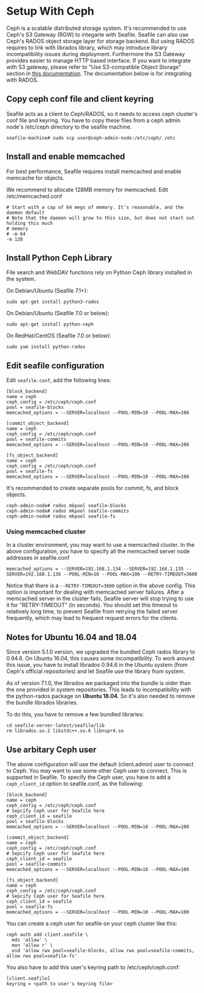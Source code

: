 # Setup With Ceph

Ceph is a scalable distributed storage system. It's recommended to use Ceph's S3 Gateway (RGW) to integarte with Seafile. Seafile can also use Ceph's RADOS object storage layer for storage backend. But using RADOS requires to link with librados library, which may introduce library incompatibility issues during deployment. Furthermore the S3 Gateway provides easier to manage HTTP based interface. If you want to integrate with S3 gateway, please refer to "Use S3-compatible Object Storage" section in [this documentation](./setup_with_amazon_s3.md). The documentation below is for integrating with RADOS.

## Copy ceph conf file and client keyring

Seafile acts as a client to Ceph/RADOS, so it needs to access ceph cluster's conf file and keyring. You have to copy these files from a ceph admin node's /etc/ceph directory to the seafile machine.

```
seafile-machine# sudo scp user@ceph-admin-node:/etc/ceph/ /etc

```

## Install and enable memcached

For best performance, Seafile requires install memcached and enable memcache for objects. 

We recommend to allocate 128MB memory for memcached. Edit /etc/memcached.conf

```
# Start with a cap of 64 megs of memory. It's reasonable, and the daemon default
# Note that the daemon will grow to this size, but does not start out holding this much
# memory
# -m 64
-m 128

```

## Install Python Ceph Library

File search and WebDAV functions rely on Python Ceph library installed in the system.

On Debian/Ubuntu (Seafile 7.1+):

```
sudo apt-get install python3-rados

```

On Debian/Ubuntu (Seafile 7.0 or below):

```
sudo apt-get install python-ceph

```

On RedHat/CentOS (Seafile 7.0 or below):

```
sudo yum install python-rados

```

## Edit seafile configuration

Edit `seafile.conf`, add the following lines:

```
[block_backend]
name = ceph
ceph_config = /etc/ceph/ceph.conf
pool = seafile-blocks
memcached_options = --SERVER=localhost --POOL-MIN=10 --POOL-MAX=100

[commit_object_backend]
name = ceph
ceph_config = /etc/ceph/ceph.conf
pool = seafile-commits
memcached_options = --SERVER=localhost --POOL-MIN=10 --POOL-MAX=100

[fs_object_backend]
name = ceph
ceph_config = /etc/ceph/ceph.conf
pool = seafile-fs
memcached_options = --SERVER=localhost --POOL-MIN=10 --POOL-MAX=100

```

It's recommended to create separate pools for commit, fs, and block objects.

```
ceph-admin-node# rados mkpool seafile-blocks
ceph-admin-node# rados mkpool seafile-commits
ceph-admin-node# rados mkpool seafile-fs

```

### Using memcached cluster

In a cluster environment, you may want to use a memcached cluster. In the above configuration, you have to specify all the memcached server node addresses in seafile.conf

```
memcached_options = --SERVER=192.168.1.134 --SERVER=192.168.1.135 --SERVER=192.168.1.136 --POOL-MIN=10 --POOL-MAX=100 --RETRY-TIMEOUT=3600

```

Notice that there is a `--RETRY-TIMEOUT=3600` option in the above config. This option is important for dealing with memcached server failures. After a memcached server in the cluster fails, Seafile server will stop trying to use it for "RETRY-TIMEOUT" (in seconds). You should set this timeout to relatively long time, to prevent Seafile from retrying the failed server frequently, which may lead to frequent request errors for the clients.

## Notes for Ubuntu 16.04 and 18.04

Since version 5.1.0 version, we upgraded the bundled Ceph rados library to 0.94.6. On Ubuntu 16.04, this causes some incompatibility. To work around this issue, you have to install librados 0.94.6 in the Ubuntu system (from Ceph's official repositories) and let Seafile use the library from system.

As of version 7.1.0, the librados we packaged into the bundle is older than the one provided in system repositories. This leads to incompatibility with the python-rados package on **Ubuntu 18.04**. So it's also needed to remove the bundle librados libraries.

To do this, you have to remove a few bundled libraries:

```
cd seafile-server-latest/seafile/lib
rm librados.so.2 libstdc++.so.6 libnspr4.so

```

## Use arbitary Ceph user

The above configuration will use the default (client.admin) user to connect to Ceph.
You may want to use some other Ceph user to connect. This is supported in Seafile.
To specify the Ceph user, you have to add a `ceph_client_id` option to seafile.conf, as the following:

```
[block_backend]
name = ceph
ceph_config = /etc/ceph/ceph.conf
# Sepcify Ceph user for Seafile here
ceph_client_id = seafile
pool = seafile-blocks
memcached_options = --SERVER=localhost --POOL-MIN=10 --POOL-MAX=100

[commit_object_backend]
name = ceph
ceph_config = /etc/ceph/ceph.conf
# Sepcify Ceph user for Seafile here
ceph_client_id = seafile
pool = seafile-commits
memcached_options = --SERVER=localhost --POOL-MIN=10 --POOL-MAX=100

[fs_object_backend]
name = ceph
ceph_config = /etc/ceph/ceph.conf
# Sepcify Ceph user for Seafile here
ceph_client_id = seafile
pool = seafile-fs
memcached_options = --SERVER=localhost --POOL-MIN=10 --POOL-MAX=100

```

You can create a ceph user for seafile on your ceph cluster like this:

```
ceph auth add client.seafile \
  mds 'allow' \
  mon 'allow r' \
  osd 'allow rwx pool=seafile-blocks, allow rwx pool=seafile-commits, allow rwx pool=seafile-fs'

```

You also have to add this user's keyring path to /etc/ceph/ceph.conf:

```
[client.seafile]
keyring = <path to user's keyring file>

```


